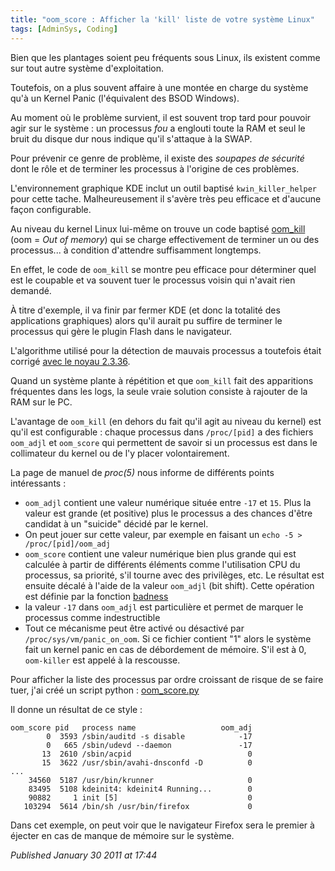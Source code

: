 ```yaml
---
title: "oom_score : Afficher la 'kill' liste de votre système Linux"
tags: [AdminSys, Coding]
---
```


Bien que les plantages soient peu fréquents sous Linux, ils existent comme sur tout autre système d'exploitation.  

Toutefois, on a plus souvent affaire à une montée en charge du système qu'à un Kernel Panic (l'équivalent des BSOD Windows).  

Au moment où le problème survient, il est souvent trop tard pour pouvoir agir sur le système : un processus _fou_ a englouti toute la RAM et seul le bruit du disque dur nous indique qu'il s'attaque à la SWAP.  

Pour prévenir ce genre de problème, il existe des *soupapes de sécurité* dont le rôle et de terminer les processus à l'origine de ces problèmes.  

L'environnement graphique KDE inclut un outil baptisé `kwin_killer_helper` pour cette tache. Malheureusement il s'avère très peu efficace et d'aucune façon configurable.  

Au niveau du kernel Linux lui-même on trouve un code baptisé [oom_kill](http://oomkill.net/) (oom = *Out of memory*) qui se charge effectivement de terminer un ou des processus... à condition d'attendre suffisamment longtemps.  

En effet, le code de `oom_kill` se montre peu efficace pour déterminer quel est le coupable et va souvent tuer le processus voisin qui n'avait rien demandé.  

À titre d'exemple, il va finir par fermer KDE (et donc la totalité des applications graphiques) alors qu'il aurait pu suffire de terminer le processus qui gère le plugin Flash dans le navigateur.  

L'algorithme utilisé pour la détection de mauvais processus a toutefois était corrigé [avec le noyau 2.3.36](http://linuxfr.org/2010/10/21/27463.html).  

Quand un système plante à répétition et que `oom_kill` fait des apparitions fréquentes dans les logs, la seule vraie solution consiste à rajouter de la RAM sur le PC.  

L'avantage de `oom_kill` (en dehors du fait qu'il agit au niveau du kernel) est qu'il est configurable : chaque processus dans `/proc/[pid]` a des fichiers `oom_adjl` et `oom_score` qui permettent de savoir si un processus est dans le collimateur du kernel ou de l'y placer volontairement.  

La page de manuel de *proc(5)* nous informe de différents points intéressants :  

* `oom_adjl` contient une valeur numérique située entre `-17` et `15`. Plus la valeur est grande (et positive) plus le processus a des chances d'être candidat à un "suicide" décidé par le kernel.
* On peut jouer sur cette valeur, par exemple en faisant un `echo -5 > /proc/[pid]/oom_adj`
* `oom_score` contient une valeur numérique bien plus grande qui est calculée à partir de différents éléments comme l'utilisation CPU du processus, sa priorité, s'il tourne avec des privilèges, etc. Le résultat est ensuite décalé à l'aide de la valeur `oom_adjl` (bit shift). Cette opération est définie par la fonction [badness](http://oomkill.net/)
* la valeur `-17` dans `oom_adjl` est particulière et permet de marquer le processus comme indestructible
* Tout ce mécanisme peut être activé ou désactivé par `/proc/sys/vm/panic_on_oom`. Si ce fichier contient "1" alors le système fait un kernel panic en cas de débordement de mémoire. S'il est à 0, `oom-killer` est appelé à la rescousse.

Pour afficher la liste des processus par ordre croissant de risque de se faire tuer, j'ai créé un script python : [oom_score.py](/assets/data/oom_score.py)  

Il donne un résultat de ce style :  

```
oom_score pid   process name                   oom_adj                              
        0  3593 /sbin/auditd -s disable            -17                              
        0   665 /sbin/udevd --daemon               -17                              
       13  2610 /sbin/acpid                          0                              
       15  3622 /usr/sbin/avahi-dnsconfd -D          0
...
    34560  5187 /usr/bin/krunner                     0
    83495  5108 kdeinit4: kdeinit4 Running...        0
    90882     1 init [5]                             0
   103294  5614 /bin/sh /usr/bin/firefox             0
```

Dans cet exemple, on peut voir que le navigateur Firefox sera le premier à éjecter en cas de manque de mémoire sur le système.

*Published January 30 2011 at 17:44*
